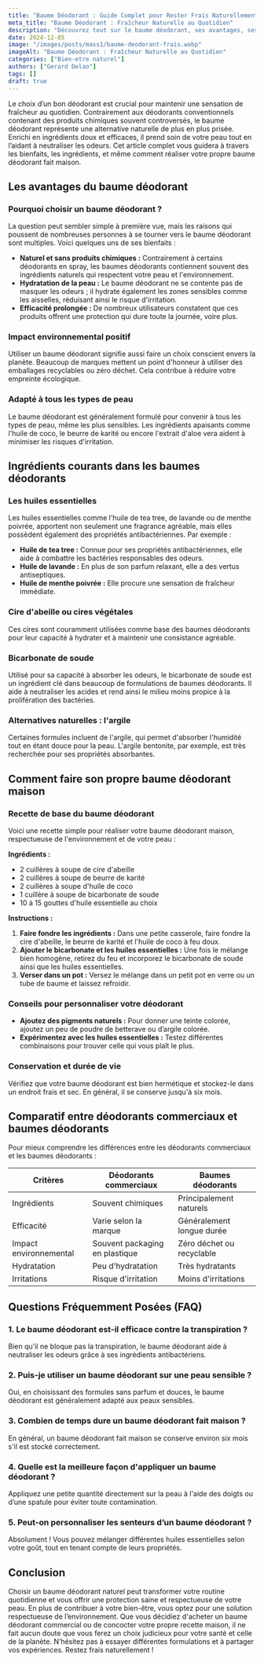```yaml
---
title: "Baume Déodorant : Guide Complet pour Rester Frais Naturellement"
meta_title: "Baume Déodorant : Fraîcheur Naturelle au Quotidien"
description: "Découvrez tout sur le baume déodorant, ses avantages, ses ingrédients naturels et des recettes maison pour rester frais naturellement."
date: 2024-12-05
image: "/images/posts/mass1/baume-deodorant-frais.webp"
imageAlt: "Baume Déodorant : Fraîcheur Naturelle au Quotidien"
categories: ["Bien-etre naturel"]
authors: ["Gerard Delao"]
tags: []
draft: true
---
```


Le choix d’un bon déodorant est crucial pour maintenir une sensation de fraîcheur au quotidien. Contrairement aux déodorants conventionnels contenant des produits chimiques souvent controversés, le baume déodorant représente une alternative naturelle de plus en plus prisée. Enrichi en ingrédients doux et efficaces, il prend soin de votre peau tout en l’aidant à neutraliser les odeurs. Cet article complet vous guidera à travers les bienfaits, les ingrédients, et même comment réaliser votre propre baume déodorant fait maison. 

## Les avantages du baume déodorant

### Pourquoi choisir un baume déodorant ?

La question peut sembler simple à première vue, mais les raisons qui poussent de nombreuses personnes à se tourner vers le baume déodorant sont multiples. Voici quelques uns de ses bienfaits :

- **Naturel et sans produits chimiques :** Contrairement à certains déodorants en spray, les baumes déodorants contiennent souvent des ingrédients naturels qui respectent votre peau et l'environnement.
- **Hydratation de la peau :** Le baume déodorant ne se contente pas de masquer les odeurs ; il hydrate également les zones sensibles comme les aisselles, réduisant ainsi le risque d'irritation.
- **Efficacité prolongée :** De nombreux utilisateurs constatent que ces produits offrent une protection qui dure toute la journée, voire plus.

### Impact environnemental positif

Utiliser un baume déodorant signifie aussi faire un choix conscient envers la planète. Beaucoup de marques mettent un point d'honneur à utiliser des emballages recyclables ou zéro déchet. Cela contribue à réduire votre empreinte écologique.

### Adapté à tous les types de peau

Le baume déodorant est généralement formulé pour convenir à tous les types de peau, même les plus sensibles. Les ingrédients apaisants comme l'huile de coco, le beurre de karité ou encore l'extrait d'aloe vera aident à minimiser les risques d'irritation.

## Ingrédients courants dans les baumes déodorants

### Les huiles essentielles

Les huiles essentielles comme l'huile de tea tree, de lavande ou de menthe poivrée, apportent non seulement une fragrance agréable, mais elles possèdent également des propriétés antibactériennes. Par exemple :

- **Huile de tea tree :** Connue pour ses propriétés antibactériennes, elle aide à combattre les bactéries responsables des odeurs.
- **Huile de lavande :** En plus de son parfum relaxant, elle a des vertus antiseptiques.
- **Huile de menthe poivrée :** Elle procure une sensation de fraîcheur immédiate.

### Cire d'abeille ou cires végétales

Ces cires sont couramment utilisées comme base des baumes déodorants pour leur capacité à hydrater et à maintenir une consistance agréable.

### Bicarbonate de soude

Utilisé pour sa capacité à absorber les odeurs, le bicarbonate de soude est un ingrédient clé dans beaucoup de formulations de baumes déodorants. Il aide à neutraliser les acides et rend ainsi le milieu moins propice à la prolifération des bactéries.

### Alternatives naturelles : l'argile

Certaines formules incluent de l'argile, qui permet d'absorber l'humidité tout en étant douce pour la peau. L'argile bentonite, par exemple, est très recherchée pour ses propriétés absorbantes.

## Comment faire son propre baume déodorant maison

### Recette de base du baume déodorant

Voici une recette simple pour réaliser votre baume déodorant maison, respectueuse de l'environnement et de votre peau :

**Ingrédients :**

- 2 cuillères à soupe de cire d'abeille
- 2 cuillères à soupe de beurre de karité
- 2 cuillères à soupe d'huile de coco
- 1 cuillère à soupe de bicarbonate de soude
- 10 à 15 gouttes d'huile essentielle au choix

**Instructions :**

1. **Faire fondre les ingrédients :** Dans une petite casserole, faire fondre la cire d'abeille, le beurre de karité et l'huile de coco à feu doux.
2. **Ajouter le bicarbonate et les huiles essentielles :** Une fois le mélange bien homogène, retirez du feu et incorporez le bicarbonate de soude ainsi que les huiles essentielles.
3. **Verser dans un pot :** Versez le mélange dans un petit pot en verre ou un tube de baume et laissez refroidir.

### Conseils pour personnaliser votre déodorant

- **Ajoutez des pigments naturels :** Pour donner une teinte colorée, ajoutez un peu de poudre de betterave ou d’argile colorée.
- **Expérimentez avec les huiles essentielles :** Testez différentes combinaisons pour trouver celle qui vous plaît le plus.

### Conservation et durée de vie

Vérifiez que votre baume déodorant est bien hermétique et stockez-le dans un endroit frais et sec. En général, il se conserve jusqu'à six mois.

## Comparatif entre déodorants commerciaux et baumes déodorants

Pour mieux comprendre les différences entre les déodorants commerciaux et les baumes déodorants :

| Critères                         | Déodorants commerciaux          | Baumes déodorants                  |
|----------------------------------|---------------------------------|-------------------------------------|
| Ingrédients                      | Souvent chimiques               | Principalement naturels              |
| Efficacité                       | Varie selon la marque           | Généralement longue durée           |
| Impact environnemental           | Souvent packaging en plastique   | Zéro déchet ou recyclable           |
| Hydratation                      | Peu d'hydratation               | Très hydratants                    |
| Irritations                      | Risque d'irritation             | Moins d'irritations                 |

## Questions Fréquemment Posées (FAQ)

### 1. Le baume déodorant est-il efficace contre la transpiration ?

Bien qu'il ne bloque pas la transpiration, le baume déodorant aide à neutraliser les odeurs grâce à ses ingrédients antibactériens.

### 2. Puis-je utiliser un baume déodorant sur une peau sensible ?

Oui, en choisissant des formules sans parfum et douces, le baume déodorant est généralement adapté aux peaux sensibles.

### 3. Combien de temps dure un baume déodorant fait maison ?

En général, un baume déodorant fait maison se conserve environ six mois s'il est stocké correctement.

### 4. Quelle est la meilleure façon d'appliquer un baume déodorant ?

Appliquez une petite quantité directement sur la peau à l'aide des doigts ou d’une spatule pour éviter toute contamination.

### 5. Peut-on personnaliser les senteurs d’un baume déodorant ?

Absolument ! Vous pouvez mélanger différentes huiles essentielles selon votre goût, tout en tenant compte de leurs propriétés.

## Conclusion

Choisir un baume déodorant naturel peut transformer votre routine quotidienne et vous offrir une protection saine et respectueuse de votre peau. En plus de contribuer à votre bien-être, vous optez pour une solution respectueuse de l’environnement. Que vous décidiez d'acheter un baume déodorant commercial ou de concocter votre propre recette maison, il ne fait aucun doute que vous ferez un choix judicieux pour votre santé et celle de la planète. N’hésitez pas à essayer différentes formulations et à partager vos expériences. Restez frais naturellement !

